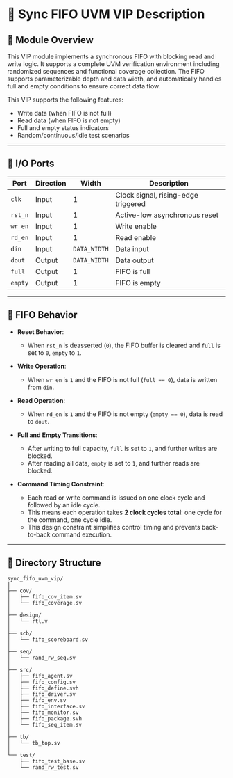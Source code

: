 # 📘 Sync FIFO UVM VIP Description

## 🧩 Module Overview

This VIP module implements a synchronous FIFO with blocking read and write logic. It supports a complete UVM verification environment including randomized sequences and functional coverage collection. The FIFO supports parameterizable depth and data width, and automatically handles full and empty conditions to ensure correct data flow.

This VIP supports the following features:

- Write data (when FIFO is not full)
- Read data (when FIFO is not empty)
- Full and empty status indicators
- Random/continuous/idle test scenarios

---

## 🔧 I/O Ports

| Port    | Direction | Width        | Description                          |
|---------|-----------|--------------|--------------------------------------|
| `clk`   | Input     | 1            | Clock signal, rising-edge triggered  |
| `rst_n` | Input     | 1            | Active-low asynchronous reset        |
| `wr_en` | Input     | 1            | Write enable                         |
| `rd_en` | Input     | 1            | Read enable                          |
| `din`   | Input     | `DATA_WIDTH` | Data input                           |
| `dout`  | Output    | `DATA_WIDTH` | Data output                          |
| `full`  | Output    | 1            | FIFO is full                         |
| `empty` | Output    | 1            | FIFO is empty                        |

---

## 🔁 FIFO Behavior

- **Reset Behavior**:
  - When `rst_n` is deasserted (`0`), the FIFO buffer is cleared and `full` is set to `0`, `empty` to `1`.

- **Write Operation**:
  - When `wr_en` is `1` and the FIFO is not full (`full == 0`), data is written from `din`.

- **Read Operation**:
  - When `rd_en` is `1` and the FIFO is not empty (`empty == 0`), data is read to `dout`.

- **Full and Empty Transitions**:
  - After writing to full capacity, `full` is set to `1`, and further writes are blocked.
  - After reading all data, `empty` is set to `1`, and further reads are blocked.

- **Command Timing Constraint**:
  - Each read or write command is issued on one clock cycle and followed by an idle cycle.
  - This means each operation takes **2 clock cycles total**: one cycle for the command, one cycle idle.
  - This design constraint simplifies control timing and prevents back-to-back command execution.

---

## 📁 Directory Structure
```
sync_fifo_uvm_vip/
│
├── cov/
│   ├── fifo_cov_item.sv
│   └── fifo_coverage.sv
│
├── design/
│   └── rtl.v
│
├── scb/
│   └── fifo_scoreboard.sv
│
├── seq/
│   └── rand_rw_seq.sv
│
├── src/
│   ├── fifo_agent.sv
│   ├── fifo_config.sv
│   ├── fifo_define.svh
│   ├── fifo_driver.sv
│   ├── fifo_env.sv
│   ├── fifo_interface.sv
│   ├── fifo_monitor.sv
│   ├── fifo_package.svh
│   └── fifo_seq_item.sv
│
├── tb/
│   └── tb_top.sv
│
└── test/
    ├── fifo_test_base.sv
    └── rand_rw_test.sv
```